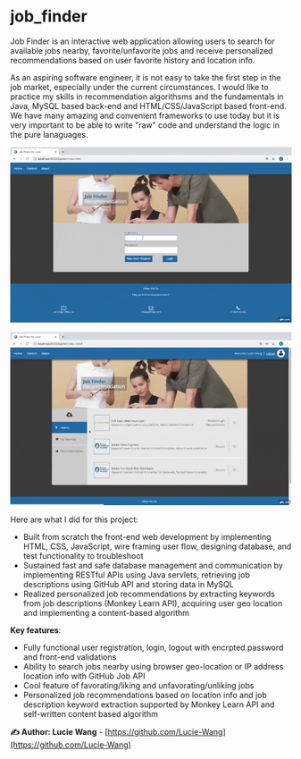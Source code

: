 # job_finder

Job Finder is an interactive web application allowing users to search for available jobs nearby, favorite/unfavorite jobs and receive personalized recommendations based on user favorite history and location info. 

<p>As an aspiring software engineer, it is not easy to take the first step in the job market, especially under the current circumstances. I would like to practice my skills in recommendation algorithsms and the fundamentals in Java, MySQL based back-end and HTML/CSS/JavaScript based front-end.
We have many amazing and convenient frameworks to use today but it is very important to be able to write "raw" code and understand the logic in the pure lanaguages.</p>

<div align="center">

![Job Finder Demo Part I](./job_finder_demo_I.gif)

</div>
<div align="center">

![Job Finder Demo Part II](./job_finder_demo_II.gif)

</div>

Here are what I did for this project:
<ul>
<li>Built from scratch the front-end web development by implementing HTML, CSS, JavaScript, wire framing user flow, designing database, and test functionality to troubleshoot</li>
<li>Sustained fast and safe database management and communication by implementing RESTful APIs using Java servlets, retrieving job descriptions using GitHub API and storing data in MySQL</li>
<li>Realized personalized job recommendations by extracting keywords from job descriptions (Monkey Learn API), acquiring user geo location and implementing a content-based algorithm</li>
</ul>

<strong>Key features</strong>:
<ul>
  <li>Fully functional user registration, login, logout with encrpted password and front-end validations</li>
  <li>Ability to search jobs nearby using browser geo-location or IP address location info with GitHub Job API</li>
  <li>Cool feature of favorating/liking and unfavorating/unliking jobs</li>
  <li>Personalized job recommendations based on location info and job description keyword extraction supported by Monkey Learn API and self-written content based algorithm</li>
</ul>

**✍ Author: Lucie Wang** - [https://github.com/Lucie-Wang](https://github.com/Lucie-Wang)
